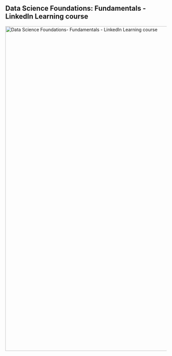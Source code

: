 


## Data Science Foundations: Fundamentals - LinkedIn Learning course
<img width="1010" alt="Data Science Foundations- Fundamentals - LinkedIn Learning course" src="https://github.com/user-attachments/assets/0dc16ed3-6ddb-4173-ae19-04037e432e7f">


